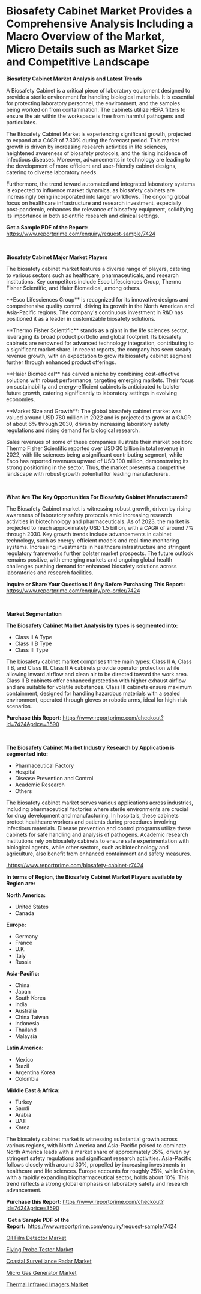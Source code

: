 <p><h1>Biosafety Cabinet Market Provides a Comprehensive Analysis Including a Macro Overview of the Market, Micro Details such as Market Size and Competitive Landscape</h1></p><p><strong>Biosafety Cabinet Market Analysis and Latest Trends</strong></p>
<p><p>A Biosafety Cabinet is a critical piece of laboratory equipment designed to provide a sterile environment for handling biological materials. It is essential for protecting laboratory personnel, the environment, and the samples being worked on from contamination. The cabinets utilize HEPA filters to ensure the air within the workspace is free from harmful pathogens and particulates.</p><p>The Biosafety Cabinet Market is experiencing significant growth, projected to expand at a CAGR of 7.30% during the forecast period. This market growth is driven by increasing research activities in life sciences, heightened awareness of biosafety protocols, and the rising incidence of infectious diseases. Moreover, advancements in technology are leading to the development of more efficient and user-friendly cabinet designs, catering to diverse laboratory needs.</p><p>Furthermore, the trend toward automated and integrated laboratory systems is expected to influence market dynamics, as biosafety cabinets are increasingly being incorporated into larger workflows. The ongoing global focus on healthcare infrastructure and research investment, especially post-pandemic, enhances the relevance of biosafety equipment, solidifying its importance in both scientific research and clinical settings.</p></p>
<p><strong>Get a Sample PDF of the Report:&nbsp;</strong> <a href="https://www.reportprime.com/enquiry/request-sample/7424?utm_campaign=115&utm_medium=2&utm_source=Github&utm_content=ia&utm_term=19032025&utm_id=biosafety-cabinet">https://www.reportprime.com/enquiry/request-sample/7424</a></p>
<p>&nbsp;</p>
<p><strong>Biosafety Cabinet Major Market Players</strong></p>
<p><p>The biosafety cabinet market features a diverse range of players, catering to various sectors such as healthcare, pharmaceuticals, and research institutions. Key competitors include Esco Lifesciences Group, Thermo Fisher Scientific, and Haier Biomedical, among others. </p><p>**Esco Lifesciences Group** is recognized for its innovative designs and comprehensive quality control, driving its growth in the North American and Asia-Pacific regions. The company's continuous investment in R&D has positioned it as a leader in customizable biosafety solutions. </p><p>**Thermo Fisher Scientific** stands as a giant in the life sciences sector, leveraging its broad product portfolio and global footprint. Its biosafety cabinets are renowned for advanced technology integration, contributing to a significant market share. In recent reports, the company has seen steady revenue growth, with an expectation to grow its biosafety cabinet segment further through enhanced product offerings.</p><p>**Haier Biomedical** has carved a niche by combining cost-effective solutions with robust performance, targeting emerging markets. Their focus on sustainability and energy-efficient cabinets is anticipated to bolster future growth, catering significantly to laboratory settings in evolving economies.</p><p>**Market Size and Growth**: The global biosafety cabinet market was valued around USD 780 million in 2022 and is projected to grow at a CAGR of about 6% through 2030, driven by increasing laboratory safety regulations and rising demand for biological research.</p><p>Sales revenues of some of these companies illustrate their market position: Thermo Fisher Scientific reported over USD 30 billion in total revenue in 2022, with life sciences being a significant contributing segment, while Esco has reported revenues upward of USD 100 million, demonstrating its strong positioning in the sector. Thus, the market presents a competitive landscape with robust growth potential for leading manufacturers.</p></p>
<p>&nbsp;</p>
<p><strong>What Are The Key Opportunities For Biosafety Cabinet Manufacturers?</strong></p>
<p><p>The Biosafety Cabinet market is witnessing robust growth, driven by rising awareness of laboratory safety protocols amid increasing research activities in biotechnology and pharmaceuticals. As of 2023, the market is projected to reach approximately USD 1.5 billion, with a CAGR of around 7% through 2030. Key growth trends include advancements in cabinet technology, such as energy-efficient models and real-time monitoring systems. Increasing investments in healthcare infrastructure and stringent regulatory frameworks further bolster market prospects. The future outlook remains positive, with emerging markets and ongoing global health challenges pushing demand for enhanced biosafety solutions across laboratories and research facilities.</p></p>
<p><strong>Inquire or Share Your Questions If Any Before Purchasing This Report:</strong> <a href="https://www.reportprime.com/enquiry/pre-order/7424?utm_campaign=115&utm_medium=2&utm_source=Github&utm_content=ia&utm_term=19032025&utm_id=biosafety-cabinet">https://www.reportprime.com/enquiry/pre-order/7424</a></p>
<p>&nbsp;</p>
<p><strong>Market Segmentation</strong></p>
<p><strong>The Biosafety Cabinet Market Analysis by types is segmented into:</strong></p>
<p><ul><li>Class II A Type</li><li>Class II B Type</li><li>Class III Type</li></ul></p>
<p><p>The biosafety cabinet market comprises three main types: Class II A, Class II B, and Class III. Class II A cabinets provide operator protection while allowing inward airflow and clean air to be directed toward the work area. Class II B cabinets offer enhanced protection with higher exhaust airflow and are suitable for volatile substances. Class III cabinets ensure maximum containment, designed for handling hazardous materials with a sealed environment, operated through gloves or robotic arms, ideal for high-risk scenarios.</p></p>
<p><strong>Purchase this Report:&nbsp;</strong><a href="https://www.reportprime.com/checkout?id=7424&price=3590&utm_campaign=115&utm_medium=2&utm_source=Github&utm_content=ia&utm_term=19032025&utm_id=biosafety-cabinet">https://www.reportprime.com/checkout?id=7424&price=3590</a></p>
<p>&nbsp;</p>
<p><strong>The Biosafety Cabinet Market Industry Research by Application is segmented into:</strong></p>
<p><ul><li>Pharmaceutical Factory</li><li>Hospital</li><li>Disease Prevention and Control</li><li>Academic Research</li><li>Others</li></ul></p>
<p><p>The biosafety cabinet market serves various applications across industries, including pharmaceutical factories where sterile environments are crucial for drug development and manufacturing. In hospitals, these cabinets protect healthcare workers and patients during procedures involving infectious materials. Disease prevention and control programs utilize these cabinets for safe handling and analysis of pathogens. Academic research institutions rely on biosafety cabinets to ensure safe experimentation with biological agents, while other sectors, such as biotechnology and agriculture, also benefit from enhanced containment and safety measures.</p></p>
<p><a href="https://www.reportprime.com/biosafety-cabinet-r7424?utm_campaign=115&utm_medium=2&utm_source=Github&utm_content=ia&utm_term=19032025&utm_id=biosafety-cabinet">&nbsp;https://www.reportprime.com/biosafety-cabinet-r7424</a></p>
<p><strong>In terms of Region, the Biosafety Cabinet Market Players available by Region are:</strong></p>
<p>
    <p> <strong> North America: </strong>
        <ul>
            <li>United States</li>
            <li>Canada</li>
        </ul>
        </p> 
    <p> <strong> Europe: </strong>
        <ul>
            <li>Germany</li>
            <li>France</li>
            <li>U.K.</li>
            <li>Italy</li>
            <li>Russia</li>
        </ul>
        </p> 
    <p> <strong> Asia-Pacific: </strong>
        <ul>
            <li>China</li>
            <li>Japan</li>
            <li>South Korea</li>
            <li>India</li>
            <li>Australia</li>
            <li>China Taiwan</li>
            <li>Indonesia</li>
            <li>Thailand</li>
            <li>Malaysia</li>
        </ul>
        </p> 
    <p> <strong> Latin America: </strong>
        <ul>
            <li>Mexico</li>
            <li>Brazil</li>
            <li>Argentina Korea</li>
            <li>Colombia</li>
        </ul>
        </p> 
    <p> <strong> Middle East & Africa: </strong>
        <ul>
            <li>Turkey</li>
            <li>Saudi</li>
            <li>Arabia</li>
            <li>UAE</li>
            <li>Korea</li>
        </ul>
    </p>
    </p>
<p><p>The biosafety cabinet market is witnessing substantial growth across various regions, with North America and Asia-Pacific poised to dominate. North America leads with a market share of approximately 35%, driven by stringent safety regulations and significant research activities. Asia-Pacific follows closely with around 30%, propelled by increasing investments in healthcare and life sciences. Europe accounts for roughly 25%, while China, with a rapidly expanding biopharmaceutical sector, holds about 10%. This trend reflects a strong global emphasis on laboratory safety and research advancement.</p></p>
<p><strong>Purchase this Report: </strong><a href="https://www.reportprime.com/checkout?id=7424&price=3590&utm_campaign=115&utm_medium=2&utm_source=Github&utm_content=ia&utm_term=19032025&utm_id=biosafety-cabinet">https://www.reportprime.com/checkout?id=7424&price=3590</a></p>
<p>&nbsp;<strong>Get a Sample PDF of the Report:&nbsp;&nbsp;</strong><a href="https://www.reportprime.com/enquiry/request-sample/7424?utm_campaign=115&utm_medium=2&utm_source=Github&utm_content=ia&utm_term=19032025&utm_id=biosafety-cabinet">https://www.reportprime.com/enquiry/request-sample/7424</a></p>
<p><strong></strong></p>
<p><p><a href="https://github.com/skerretflossie9297/Market-Research-Report-List-1/blob/main/oil-film-detector-market.md?utm_campaign=115&utm_medium=2&utm_source=Github&utm_content=ia&utm_term=19032025&utm_id=biosafety-cabinet">Oil Film Detector Market</a></p><p><a href="https://github.com/viipposahko25/Market-Research-Report-List-1/blob/main/flying-probe-tester-market.md?utm_campaign=115&utm_medium=2&utm_source=Github&utm_content=ia&utm_term=19032025&utm_id=biosafety-cabinet">Flying Probe Tester Market</a></p><p><a href="https://github.com/alberthagorsuch/Market-Research-Report-List-1/blob/main/coastal-surveillance-radar-market.md?utm_campaign=115&utm_medium=2&utm_source=Github&utm_content=ia&utm_term=19032025&utm_id=biosafety-cabinet">Coastal Surveillance Radar Market</a></p><p><a href="https://github.com/zupankocka/Market-Research-Report-List-1/blob/main/micro-gas-generator-market.md?utm_campaign=115&utm_medium=2&utm_source=Github&utm_content=ia&utm_term=19032025&utm_id=biosafety-cabinet">Micro Gas Generator Market</a></p><p><a href="https://github.com/donnettaletizia/Market-Research-Report-List-1/blob/main/thermal-infrared-imagers-market.md?utm_campaign=115&utm_medium=2&utm_source=Github&utm_content=ia&utm_term=19032025&utm_id=biosafety-cabinet">Thermal Infrared Imagers Market</a></p></p>